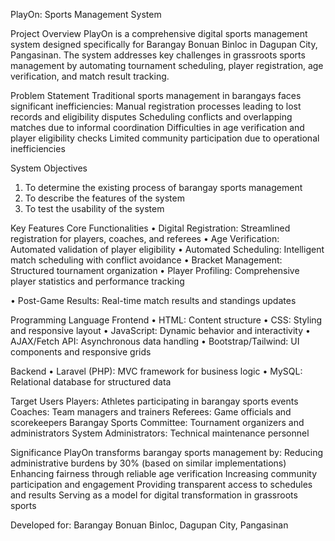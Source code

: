 PlayOn: Sports Management System

Project Overview
PlayOn is a comprehensive digital sports management system designed specifically for Barangay Bonuan Binloc in Dagupan City, Pangasinan. The system addresses key challenges in grassroots sports management by automating tournament scheduling, player registration, age verification, and match result tracking.

Problem Statement
Traditional sports management in barangays faces significant inefficiencies:
Manual registration processes leading to lost records and eligibility disputes
Scheduling conflicts and overlapping matches due to informal coordination
Difficulties in age verification and player eligibility checks
Limited community participation due to operational inefficiencies

System Objectives
1. To determine the existing process of barangay sports management
2. To describe the features of the system
3. To test the usability of the system

Key Features
Core Functionalities
•	Digital Registration: Streamlined registration for players, coaches, and referees
•	Age Verification: Automated validation of player eligibility
•	Automated Scheduling: Intelligent match scheduling with conflict avoidance
•	Bracket Management: Structured tournament organization
•	Player Profiling: Comprehensive player statistics and performance tracking

•	Post-Game Results: Real-time match results and standings updates

Programming Language
Frontend
•	HTML: Content structure
•	CSS: Styling and responsive layout
•	JavaScript: Dynamic behavior and interactivity
•	AJAX/Fetch API: Asynchronous data handling
•	Bootstrap/Tailwind: UI components and responsive grids

Backend
•	Laravel (PHP): MVC framework for business logic
•	MySQL: Relational database for structured data

Target Users
Players: Athletes participating in barangay sports events
Coaches: Team managers and trainers
Referees: Game officials and scorekeepers
Barangay Sports Committee: Tournament organizers and administrators
System Administrators: Technical maintenance personnel

Significance
PlayOn transforms barangay sports management by:
Reducing administrative burdens by 30% (based on similar implementations)
Enhancing fairness through reliable age verification
Increasing community participation and engagement
Providing transparent access to schedules and results
Serving as a model for digital transformation in grassroots sports

Developed for: Barangay Bonuan Binloc, Dagupan City, Pangasinan

